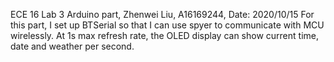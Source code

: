 ECE 16 Lab 3 Arduino part, Zhenwei Liu, A16169244, Date: 2020/10/15
For this part, I set up BTSerial so that I can use spyer to communicate with MCU wirelessly.
At 1s max refresh rate, the OLED display can show current time, date and weather per second. 
